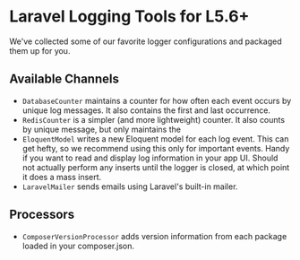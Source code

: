 # Laravel Logging Tools for L5.6+

We've collected some of our favorite logger configurations and packaged them up
for you. 

## Available Channels

- `DatabaseCounter` maintains a counter for how often each event occurs by unique log messages.
It also contains the first and last occurrence.
- `RedisCounter` is a simpler (and more lightweight) counter. It also counts by unique
message, but only maintains the 
- `EloquentModel` writes a new Eloquent model for each log event. This can get hefty,
 so we recommend using this only for important events. Handy if you want to read and display
 log information in your app UI. Should not actually perform any inserts until the logger is closed,
 at which point it does a mass insert.
 - `LaravelMailer` sends emails using Laravel's built-in mailer.
 
## Processors

- `ComposerVersionProcessor` adds version information from each package loaded in your composer.json.